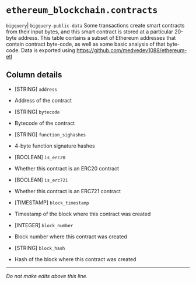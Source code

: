 # `ethereum_blockchain.contracts`
`bigquery`| `bigquery-public-data`
Some transactions create smart contracts from their input bytes, and this smart contract is stored at a particular 20-byte address. This table contains a subset of Ethereum addresses that contain contract byte-code, as well as some basic analysis of that byte-code. 
Data is exported using https://github.com/medvedev1088/ethereum-etl

## Column details
* [STRING]    `address`
 - Address of the contract
* [STRING]    `bytecode`
 - Bytecode of the contract
* [STRING]    `function_sighashes`
 - 4-byte function signature hashes
* [BOOLEAN]   `is_erc20`
 - Whether this contract is an ERC20 contract
* [BOOLEAN]   `is_erc721`
 - Whether this contract is an ERC721 contract
* [TIMESTAMP] `block_timestamp`
 - Timestamp of the block where this contract was created
* [INTEGER]   `block_number`
 - Block number where this contract was created
* [STRING]    `block_hash`
 - Hash of the block where this contract was created

-------------------------------------------------------------------------------
*Do not make edits above this line.*
